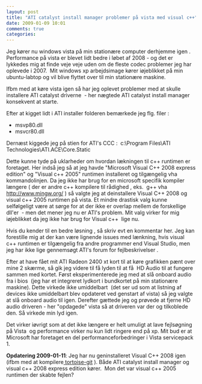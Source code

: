 ```yaml
---
layout: post
title: "ATI catalyst install manager problemer på vista med visual c++"
date: 2009-01-09 10:01
comments: true 
categories: 
---
```

Jeg kører nu windows vista på min stationære computer derhjemme igen . Performance på vista er blevet lidt bedre i løbet af 2008 - og det er lykkedes mig at finde veje veje uden om de fleste codec problemer jeg har oplevede i 2007.  Mit windows xp arbejdsimage kører iøjeblikket på min ubuntu-labtop og vil blive flyttet over til min stationære maskine.

Ifbm med at køre vista igen så har jeg oplevet problemer med at skulle installere ATI catalyst driverne  - her nægtede ATI catalyst install manager konsekvent at starte.

Efter at kigget lidt i ATI installer folderen bemærkede jeg flg. filer :
<ul>
	<li>msvp80.dll</li>
	<li>msvcr80.dll</li>
</ul>
Dernæst kiggede jeg på stien for ATI's CCC :  c:\Program Files\ATI Technologies\ATI.ACE\Core.Static

Dette kunne tyde på uklarheder om hvordan lækningen til c++ runtimen er foretaget. Her indså jeg så at jeg havde "Microsoft Visual C++ 2008 express edition" og "Visual c++ 2005" runtimen installeret og tilgængelig vha kommandolinjen. Da jeg ikke har brug for en microsoft specifik kompiler længere ( der er andre c++ kompilere til rådighed , eks.  g++ vha <a href="http://www.mingw.org/">http://www.mingw.org/ </a>) så valgte jeg at deinstallere Visual C++ 2008 og visual c++ 2005 runtimen på vista. Et mindre drastisk valg kunne selfølgeligt være at sørge for at der ikke er overlap mellem de forskellige dll'er  - men det mener jeg nu er ATI's problem. Mit valg virker for mig iøjeblikket da jeg ikke har brug for Visual c++  lige nu.

Hvis du kender til en bedre løsning , så skriv evt en kommentar her. Jeg kan forestille mig at der kan være lignende issues med lænkning, hvis visual c++ runtimen er tilgængelig fra andre programmer end Visual Studio, men jeg har ikke lige gennemsøgt ATI's forum for fejlbeskrivelser .

Efter at have fået mit ATI Radeon 2400 xt kort til at køre grafikken pænt over mine 2 skærme, så gik jeg videre til få lyden til at få  HD Audio til at fungere sammen med kortet. Først eksperimenterede jeg med at slå onboard audio fra i bios  (jeg har et integreret lydkort i bundkortet på min stationære maskine). Dette virkede ikke umiddelbart  (det ser ud som at listning af devices ikke umiddelbart blev opdateret ved genstart af vista) så jeg valgte at slå onboard audio til igen. Derefter gættede jeg og prøvede at fjerne HD audio driveren - her "opdagede" vista så at driveren var der og tilkoblede den. Så virkede min lyd igen.

Det virker iøvrigt som at det ikke længere er helt umuligt at lave fejlsøgning på Vista  og performance virker nu kun lidt ringere end på xp. Mit bud er at Microsoft har foretaget en del performanceforbedringer i Vista servicepack 1.

<strong>Opdatering 2009-01-11</strong>: Jeg har nu geninstalleret Visual C++ 2008 igen (ifbm med at kompilere<a href="http://code.google.com/p/tortoisegit/"> tortoise-git</a> ). Både ATI catalyst install manager og visual c++ 2008 express edition kører.  Mon det var visual c++ 2005 runtimen der skabte fejlen?